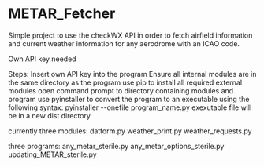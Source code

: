 # METAR_Fetcher
Simple project to use the checkWX API in order to fetch airfield information and current weather information for any aerodrome with an ICAO code.

Own API key needed

Steps:
Insert own API key into the program
Ensure all internal modules are in the same directory as the program
use pip to install all required external modules
open command prompt to directory containing modules and program
use pyinstaller to convert the program to an executable using the following syntax:
    pyinstaller --onefile program_name.py
exexutable file will be in a new dist directory

currently three modules:
    datform.py
    weather_print.py
    weather_requests.py

three programs:
    any_metar_sterile.py
    any_metar_options_sterile.py
    updating_METAR_sterile.py